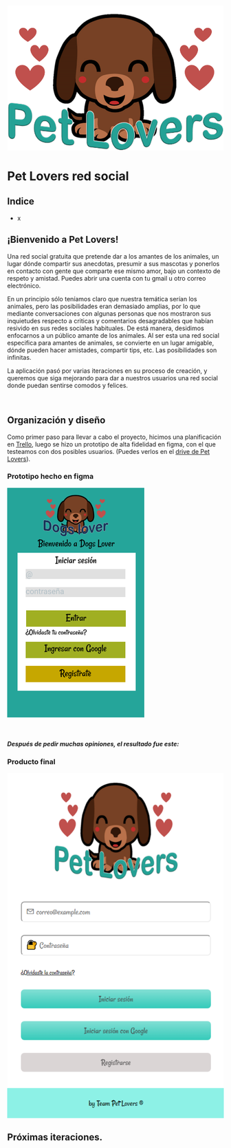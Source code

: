 ![Pet_Lover_Logo](src/assets/img/petlogo.png)
# **Pet Lovers** red social

## Indice
* x

## ¡Bienvenido a Pet Lovers!
Una red social gratuita que pretende dar a los amantes de los animales, un lugar dónde compartir sus anecdotas, presumir a sus mascotas y ponerlos en contacto con gente que comparte ese mismo amor, bajo un contexto de respeto y amistad. Puedes abrir una cuenta con tu gmail u otro correo electrónico.

En un principio sólo teníamos claro que nuestra temática serían los animales, pero las posibilidades eran demasiado amplias, por lo que mediante conversaciones con algunas personas que nos mostraron sus inquietudes respecto a criticas y comentarios desagradables que habían resivido en sus redes sociales habituales. De está manera, desidimos enfocarnos a un público amante de los animales. Al ser esta una red social especifica para amantes de animales, se convierte en un lugar amigable, dónde pueden hacer amistades, compartir tips, etc. Las posibilidades son infinitas. 

La aplicación pasó por varias iteraciones en su proceso de creación, y queremos que siga mejorando para dar a nuestros usuarios una red social donde puedan sentirse comodos y felices.


<br>

## Organización y diseño

Como primer paso para llevar a cabo el proyecto, hicimos una planificación en [Trello](https://trello.com/b/A9HUzmeI/red-social), luego se hizo un prototipo de alta fidelidad en figma, con el que testeamos con dos posibles usuarios. 
(Puedes verlos en el [drive de Pet Lovers](https://drive.google.com/drive/folders/1T-KpzGhfRlJOhdcX90QmoOs4_drX1Wud?usp=sharing)).


### Prototipo hecho en figma
![Pet Lover Primer Prototipo](src/assets/img/primera-iteracion-pet-lovers-figma.png)

<br>

#### *Después de pedir muchas opiniones, el resultado fue este:*
### Producto final
![Pet Lover version final](src/assets/img/print_login_screen.png)

## Próximas iteraciones.
